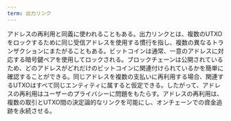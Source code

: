 ```yaml
---
term: 出力リンク
---
```

アドレスの再利用と同義に使われることもある。出力リンクとは、複数のUTXOをロックするために同じ受信アドレスを使用する慣行を指し、複数の異なるトランザクションにまたがることもある。ビットコインは通常、一意のアドレスに対応する暗号鍵ペアを使用してロックされる。ブロックチェーンは公開されているため、どのアドレスがどれだけのビットコインに関連付けられているかを簡単に確認することができる。同じアドレスを複数の支払いに再利用する場合、関連するUTXOはすべて同じエンティティに属すると仮定できる。したがって、アドレスの再利用はユーザーのプライバシーに問題をもたらす。アドレスの再利用は、複数の取引とUTXO間の決定論的なリンクを可能にし、オンチェーンでの資金追跡を永続させる。